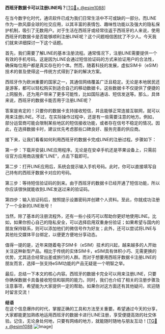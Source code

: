 **西班牙数据卡可以注册LINE吗？**[[TG💪+ @esim1088](https://t.me/s/esim1088)]

在当今数字化时代，通讯软件已成为我们日常生活中不可或缺的一部分。而LINE作为一款风靡全球的社交应用，以其丰富的表情包、趣味性功能以及强大的隐私保护机制，吸引了无数用户。对于生活在西班牙或经常往返于西班牙的人来说，使用西班牙的数据卡是否能够顺利注册LINE呢？这个问题相信困扰了不少人。今天我们就来详细探讨一下这个话题。

首先，我们需要了解LINE的基本注册流程。通常情况下，注册LINE需要提供一个有效的手机号码。这是因为LINE会通过短信验证码的方式来验证用户的合法性，确保每位用户都是真实存在的个体。然而，随着科技的发展，虚拟SIM卡（eSIM）技术的普及使得这一传统方式得到了新的解决方案。

西班牙作为欧洲重要的国家之一，其通信网络覆盖广泛且稳定。无论是本地居民还是游客，都可以轻松购买到适合自己的移动数据卡。这些数据卡不仅提供了便捷的上网服务，还为用户带来了更多可能性，比如国际通话、短信发送等。那么，具体来说，西班牙的数据卡能否用于注册LINE呢？

答案是肯定的！只要你的数据卡支持接收短信，并且能够正常连接互联网，就可以用来注册LINE。不过，在实际操作过程中，还是有一些需要注意的地方。例如，部分运营商可能会限制某些地区的短信接收功能，或者存在信号不稳定的情况。因此，在选择数据卡时，建议优先考虑那些口碑良好、服务完善的供应商。

接下来，让我们看看如何利用西班牙的数据卡完成LINE的注册过程。步骤如下：

第一步：下载并安装LINE应用程序。无论是在安卓手机还是苹果设备上，只需前往官方应用商店搜索“LINE”，点击下载即可。

第二步：打开LINE应用后，系统会提示输入手机号码。此时，你可以直接填写自己持有的西班牙数据卡对应的号码。

第三步：等待短信验证码的到来。由于西班牙的数据卡已经开通了短信功能，所以你应该很快就能收到LINE发送过来的验证码。

第四步：输入验证码后，按照提示设置密码并创建个人资料。至此，你就成功注册了一个全新的LINE账号！

当然，除了基本的注册流程外，还有一些小技巧可以帮助你更好地使用LINE。比如，如果你担心自己的隐私安全，可以选择启用双重身份验证；如果希望与国内的朋友保持联系，则可以添加他们的微信号作为好友；此外，还可以尝试将LINE与其他社交媒体平台绑定，以便更方便地分享动态。

值得一提的是，近年来随着电子SIM卡（eSIM）技术的兴起，越来越多的人开始关注这种新型产品。相比于传统的实体SIM卡，eSIM具有体积小巧、无需更换的优势，尤其适合经常出差或旅行的人群。而对于想要用西班牙数据卡注册LINE的朋友而言，选择一张支持eSIM功能的产品无疑是一个明智之举。

最后，总结一下本文的核心内容。西班牙的数据卡完全可以用来注册LINE，只要你确保数据卡具备接收短信和联网的能力。同时，我们也介绍了相关的注册步骤及注意事项，希望能为大家提供一定的帮助。如果你对这方面还有其他疑问，欢迎随时留言交流！

**结语**  
在这个信息爆炸的时代，掌握正确的工具和方法至关重要。希望通过今天的分享，大家都能更加熟练地运用西班牙的数据卡进行LINE注册，享受便捷高效的社交体验。记住，无论身处何地，只要有网络的地方，就能随时随地与朋友互动！[[TG💪+ @esim1088](https://t.me/s/esim1088) ![Image](https://i.postimg.cc/4NQfJmqS/Snipaste-2025-05-13-00-14-12.png)]